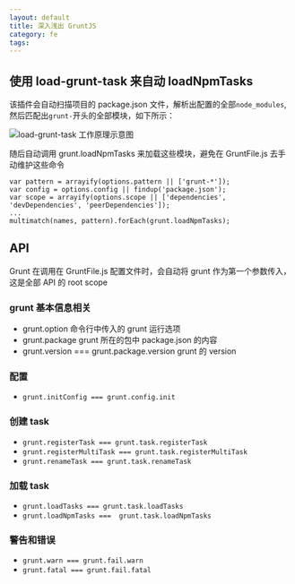 ```yaml
---
layout: default
title: 深入浅出 GruntJS
category: fe
tags: 
---
```


## 使用 load-grunt-task 来自动 loadNpmTasks
该插件会自动扫描项目的 package.json 文件，解析出配置的全部`node_modules`, 然后匹配出`grunt-`开头的全部模块，如下所示：

![load-grunt-task 工作原理示意图](http://labs.hellofe.com/upload/image/blog/3d/df/68/e3b1e3be444261358755a38abb.png)

随后自动调用 grunt.loadNpmTasks 来加载这些模块，避免在 GruntFile.js 去手动维护这些命令

```
var pattern = arrayify(options.pattern || ['grunt-*']);
var config = options.config || findup('package.json');
var scope = arrayify(options.scope || ['dependencies', 'devDependencies', 'peerDependencies']);
...
multimatch(names, pattern).forEach(grunt.loadNpmTasks);
```

## API
Grunt 在调用在 GruntFile.js 配置文件时，会自动将 grunt 作为第一个参数传入，这是全部 API 的 root scope

### grunt 基本信息相关
+ grunt.option 命令行中传入的 grunt 运行选项
+ grunt.package grunt 所在的包中 package.json 的内容
+ grunt.version === grunt.package.version grunt 的 version

### 配置
+ `grunt.initConfig === grunt.config.init `

### 创建 task 
+ `grunt.registerTask === grunt.task.registerTask`
+ `grunt.registerMultiTask === grunt.task.registerMultiTask`
+ `grunt.renameTask === grunt.task.renameTask`

### 加载 task
+ `grunt.loadTasks === grunt.task.loadTasks`
+ `grunt.loadNpmTasks ===  grunt.task.loadNpmTasks`

### 警告和错误
+ `grunt.warn === grunt.fail.warn`
+ `grunt.fatal === grunt.fail.fatal`
